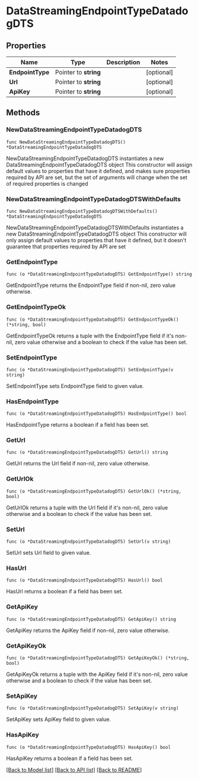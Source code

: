 # DataStreamingEndpointTypeDatadogDTS

## Properties

Name | Type | Description | Notes
------------ | ------------- | ------------- | -------------
**EndpointType** | Pointer to **string** |  | [optional] 
**Url** | Pointer to **string** |  | [optional] 
**ApiKey** | Pointer to **string** |  | [optional] 

## Methods

### NewDataStreamingEndpointTypeDatadogDTS

`func NewDataStreamingEndpointTypeDatadogDTS() *DataStreamingEndpointTypeDatadogDTS`

NewDataStreamingEndpointTypeDatadogDTS instantiates a new DataStreamingEndpointTypeDatadogDTS object
This constructor will assign default values to properties that have it defined,
and makes sure properties required by API are set, but the set of arguments
will change when the set of required properties is changed

### NewDataStreamingEndpointTypeDatadogDTSWithDefaults

`func NewDataStreamingEndpointTypeDatadogDTSWithDefaults() *DataStreamingEndpointTypeDatadogDTS`

NewDataStreamingEndpointTypeDatadogDTSWithDefaults instantiates a new DataStreamingEndpointTypeDatadogDTS object
This constructor will only assign default values to properties that have it defined,
but it doesn't guarantee that properties required by API are set

### GetEndpointType

`func (o *DataStreamingEndpointTypeDatadogDTS) GetEndpointType() string`

GetEndpointType returns the EndpointType field if non-nil, zero value otherwise.

### GetEndpointTypeOk

`func (o *DataStreamingEndpointTypeDatadogDTS) GetEndpointTypeOk() (*string, bool)`

GetEndpointTypeOk returns a tuple with the EndpointType field if it's non-nil, zero value otherwise
and a boolean to check if the value has been set.

### SetEndpointType

`func (o *DataStreamingEndpointTypeDatadogDTS) SetEndpointType(v string)`

SetEndpointType sets EndpointType field to given value.

### HasEndpointType

`func (o *DataStreamingEndpointTypeDatadogDTS) HasEndpointType() bool`

HasEndpointType returns a boolean if a field has been set.

### GetUrl

`func (o *DataStreamingEndpointTypeDatadogDTS) GetUrl() string`

GetUrl returns the Url field if non-nil, zero value otherwise.

### GetUrlOk

`func (o *DataStreamingEndpointTypeDatadogDTS) GetUrlOk() (*string, bool)`

GetUrlOk returns a tuple with the Url field if it's non-nil, zero value otherwise
and a boolean to check if the value has been set.

### SetUrl

`func (o *DataStreamingEndpointTypeDatadogDTS) SetUrl(v string)`

SetUrl sets Url field to given value.

### HasUrl

`func (o *DataStreamingEndpointTypeDatadogDTS) HasUrl() bool`

HasUrl returns a boolean if a field has been set.

### GetApiKey

`func (o *DataStreamingEndpointTypeDatadogDTS) GetApiKey() string`

GetApiKey returns the ApiKey field if non-nil, zero value otherwise.

### GetApiKeyOk

`func (o *DataStreamingEndpointTypeDatadogDTS) GetApiKeyOk() (*string, bool)`

GetApiKeyOk returns a tuple with the ApiKey field if it's non-nil, zero value otherwise
and a boolean to check if the value has been set.

### SetApiKey

`func (o *DataStreamingEndpointTypeDatadogDTS) SetApiKey(v string)`

SetApiKey sets ApiKey field to given value.

### HasApiKey

`func (o *DataStreamingEndpointTypeDatadogDTS) HasApiKey() bool`

HasApiKey returns a boolean if a field has been set.


[[Back to Model list]](../README.md#documentation-for-models) [[Back to API list]](../README.md#documentation-for-api-endpoints) [[Back to README]](../README.md)


